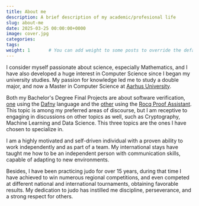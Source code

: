 ```yaml
---
title: About me
description: A brief description of my academic/profesional life
slug: about-me
date: 2025-03-25 00:00:00+0000
image: cover.jpg
categories:
tags:
weight: 1       # You can add weight to some posts to override the default sorting (date descending)
---
```


I consider myself passionate about science, especially Mathematics, and I have also developed a huge interest in Computer Science since I began my university studies. My passion for knowledge led me to study a double major, and now a Master in Computer Science at [Aarhus University](https://cs.au.dk/).

Both my Bachelor's Degree Final Projects are about software verification, [one](https://github.com/ErVinuelas/verification-segments) using the [Dafny](https://dafny.org/) language and the [other](https://github.com/costa-group/termination_coq) using the [Rocq Proof Assistant](https://rocq-prover.org/). This topic is among my preferred areas of discourse, but I am receptive to engaging in discussions on other topics as well, such as Cryptography, Machine Learning and Data Science. This three topics are the ones I have chosen to specialize in.

I am a highly motivated and self-driven individual with a proven ability to work independently and as part of a team. My international stays have taught me how to be an independent person with communication skills, capable of adapting to new environments.

Besides, I have been practicing judo for over 15 years, during that time I have achieved to win numerous regional competitions, and even competed at different national and international tournaments, obtaining favorable results. My dedication to judo has instilled me discipline, perseverance, and a strong respect for others.
